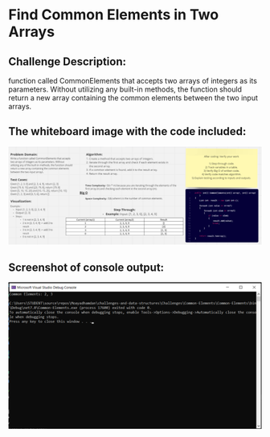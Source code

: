 # Find Common Elements in Two Arrays

## Challenge Description:
function called CommonElements that accepts two arrays of integers as its parameters. Without utilizing any built-in methods, the function should return a new array containing the common elements between the two input arrays.

## The whiteboard image with the code included:
![Whiteboard Image](Assets/Find%20Common%20Elements%20in%20Two%20Arrays.PNG)

## Screenshot of console output:
![Console Output](Assets/screenshot%20of%20console%20output.PNG)







